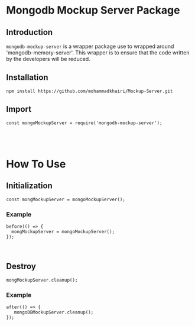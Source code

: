 # Mongodb Mockup Server Package

## Introduction
`mongodb-mockup-server` is a wrapper package use to wrapped around 'mongodb-memory-server'. This wrapper is to ensure that the code written by the developers will be reduced.

## Installation
``npm install https://github.com/mohammadkhairi/Mockup-Server.git``

## Import
``` const mongoMockupServer = require('mongodb-mockup-server'); ```



<br /><br />

# How To Use

## Initialization
``const mongMockupServer = mongoMockupServer();``

### Example
```
before(() => {
  mongMockupServer = mongoMockupServer();
});
```

<br />

## Destroy
``mongMockupServer.cleanup();``

### Example
```
after(() => {
   mongoDBMockupServer.cleanup();
});
```

